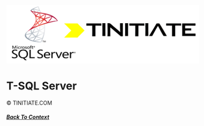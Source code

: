 ![Tinitiate SQLSERVER Training](./sqlserver_tinitiate.png)

# T-SQL Server
&copy; TINITIATE.COM

##### [Back To Context](./README.md)
